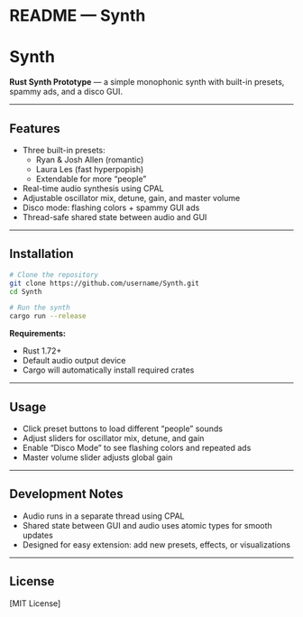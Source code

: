 # README — Synth

# Synth

**Rust Synth Prototype** — a simple monophonic synth with built-in presets, spammy ads, and a disco GUI.

---

## Features

- Three built-in presets:  
  - Ryan & Josh Allen (romantic)  
  - Laura Les (fast hyperpopish)  
  - Extendable for more “people”  
- Real-time audio synthesis using CPAL  
- Adjustable oscillator mix, detune, gain, and master volume  
- Disco mode: flashing colors + spammy GUI ads  
- Thread-safe shared state between audio and GUI  

---

## Installation

```bash
# Clone the repository
git clone https://github.com/username/Synth.git
cd Synth

# Run the synth
cargo run --release
````

**Requirements:**

* Rust 1.72+
* Default audio output device
* Cargo will automatically install required crates

---

## Usage

* Click preset buttons to load different “people” sounds
* Adjust sliders for oscillator mix, detune, and gain
* Enable “Disco Mode” to see flashing colors and repeated ads
* Master volume slider adjusts global gain

---

## Development Notes

* Audio runs in a separate thread using CPAL
* Shared state between GUI and audio uses atomic types for smooth updates
* Designed for easy extension: add new presets, effects, or visualizations

---

## License

[MIT License]